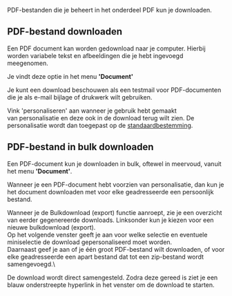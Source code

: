 PDF-bestanden die je beheert in het onderdeel PDF kun je downloaden.

PDF-bestand downloaden
----------------------

Een PDF document kan worden gedownload naar je computer. Hierbij worden
variabele tekst en afbeeldingen die je hebt ingevoegd meegenomen.

Je vindt deze optie in het menu **'Document'**

Je kunt een download beschouwen als een testmail voor PDF-documenten die
je als e-mail bijlage of drukwerk wilt gebruiken.

Vink 'personaliseren' aan wanneer je gebruik hebt gemaakt
van personalisatie en deze ook in de download terug wilt zien. De
personalisatie wordt dan toegepast op de
[standaardbestemming](./standaardbestemming-instellen-of-wijzigen.md).

PDF-bestand in bulk downloaden
------------------------------

Een PDF-document kun je downloaden in bulk, oftewel in meervoud, vanuit
het menu **'Document'**.

Wanneer je een PDF-document hebt voorzien van personalisatie, dan kun je
het document downloaden met voor elke geadresseerde een persoonlijk
bestand.

Wanneer je de Bulkdownload (export) functie aanroept, zie je een
overzicht van eerder gegenereerde downloads. Linksonder kun je kiezen
voor een nieuwe bulkdownload (export).\
 Op het volgende venster geeft je aan voor welke selectie en eventuele
miniselectie de download gepersonaliseerd moet worden. \
 Daarnaast geef je aan of je één groot PDF-bestand wilt downloaden, of
voor elke geadresseerde een apart bestand dat tot een zip-bestand wordt
samengevoegd.\

De download wordt direct samengesteld. Zodra deze gereed is ziet je een
blauw onderstreepte hyperlink in het venster om de download te starten.
